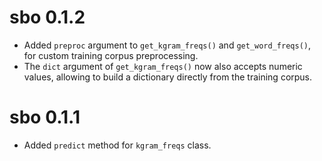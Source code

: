# sbo 0.1.2

* Added `preproc` argument to `get_kgram_freqs()` and `get_word_freqs()`, for 
custom training corpus preprocessing.
* The `dict` argument of `get_kgram_freqs()` now also accepts numeric values,
allowing to build a dictionary directly from the training corpus.

# sbo 0.1.1

* Added `predict` method for `kgram_freqs` class.
